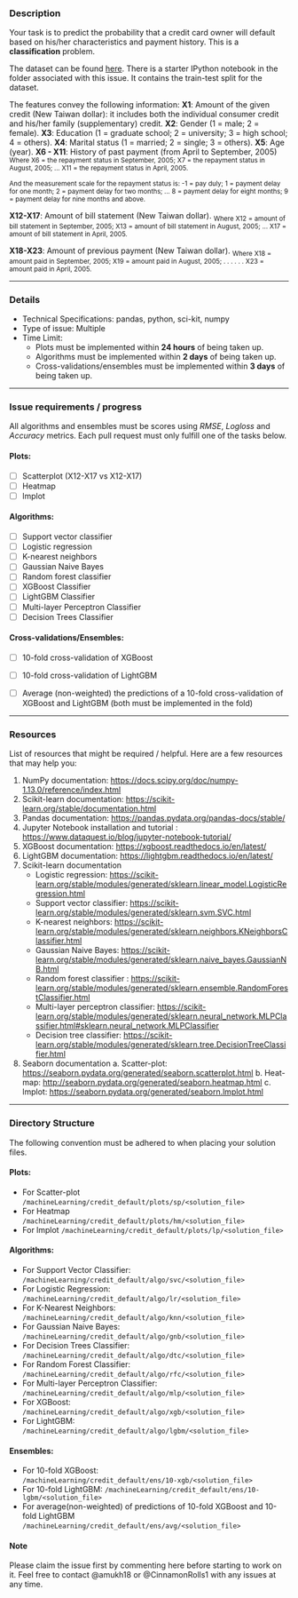 ﻿

### Description

Your task is to predict the probability that a credit card owner will default based on his/her characteristics and payment history. This is a **classification** problem.

The dataset can be found [here](https://archive.ics.uci.edu/ml/datasets/default+of+credit+card+clients).
There is a starter IPython notebook in the folder associated with this issue. It contains the train-test split for the dataset.

The features convey the following information:
	**X1**: Amount of the given credit (New Taiwan dollar): it includes both the individual consumer credit and his/her family (supplementary) credit.
	**X2**: Gender (1 = male; 2 = female).
	**X3**: Education (1 = graduate school; 2 = university; 3 = high school; 4 = others).
	**X4**: Marital status (1 = married; 2 = single; 3 = others).
	**X5**: Age (year).
	**X6 - X11**: History of past payment (from April to September, 2005) 
 <sub>Where 
 X6 = the repayment status in September, 2005; 
 X7 = the repayment status in August, 2005; 
 ... 
 X11 = the repayment status in April, 2005.</i></sub>
  
<sub>And the measurement scale for the repayment status is: 
-1 = pay duly; 
1 = payment delay for one month; 
2 = payment delay for two months; 
... 
8 = payment delay for eight months; 
9 = payment delay for nine months and above.</sub>
	
**X12-X17**: Amount of bill statement (New Taiwan dollar). 
<sub> Where 
X12 = amount of bill statement in September, 2005;
X13 = amount of bill statement in August, 2005; 
...
X17 = amount of bill statement in April, 2005. </sub>

**X18-X23**: Amount of previous payment (New Taiwan dollar). 
<sub> Where 
X18 = amount paid in September, 2005; 
X19 = amount paid in August, 2005; . . .
  . . . X23 = amount paid in April, 2005. </sub>

---

### Details
- Technical Specifications: pandas, python, sci-kit, numpy
- Type of issue: Multiple
- Time Limit: 
  - Plots must be implemented within **24 hours** of being taken up.
  - Algorithms must be implemented within **2 days** of being taken up.
  - Cross-validations/ensembles must be implemented within **3 days** of being taken up.
  
---

### Issue requirements / progress
All algorithms and ensembles must be scores using *RMSE*, *Logloss* and *Accuracy* metrics. Each pull request must only fulfill one of the tasks below.

#### Plots:
- [ ] Scatterplot (X12-X17 vs X12-X17) 
- [ ] Heatmap
- [ ] lmplot 

#### Algorithms:
- [ ] Support vector classifier
- [ ] Logistic regression
- [ ] K-nearest neighbors
- [ ] Gaussian Naive Bayes
- [ ] Random forest classifier
- [ ] XGBoost Classifier
- [ ] LightGBM Classifier
- [ ] Multi-layer Perceptron Classifier
- [ ] Decision Trees Classifier

#### Cross-validations/Ensembles:
- [ ] 10-fold cross-validation of XGBoost
- [ ] 10-fold cross-validation of LightGBM
- [ ] Average (non-weighted) the predictions of a 10-fold cross-validation of XGBoost and LightGBM (both must be implemented in the fold)


---

### Resources
List of resources that might be required / helpful.
Here are a few resources that may help you:
1. NumPy documentation: https://docs.scipy.org/doc/numpy-1.13.0/reference/index.html
2. Scikit-learn documentation: https://scikit-learn.org/stable/documentation.html
3. Pandas documentation: https://pandas.pydata.org/pandas-docs/stable/
4. Jupyter Notebook installation and tutorial :	https://www.dataquest.io/blog/jupyter-notebook-tutorial/
5. XGBoost documentation: https://xgboost.readthedocs.io/en/latest/
6. LightGBM documentation: https://lightgbm.readthedocs.io/en/latest/
7. Scikit-learn documentation
	- Logistic regression: https://scikit-learn.org/stable/modules/generated/sklearn.linear_model.LogisticRegression.html
	- Support vector classifier: https://scikit-learn.org/stable/modules/generated/sklearn.svm.SVC.html
	- K-nearest neighbors: https://scikit-learn.org/stable/modules/generated/sklearn.neighbors.KNeighborsClassifier.html
    - Gaussian Naive Bayes: https://scikit-learn.org/stable/modules/generated/sklearn.naive_bayes.GaussianNB.html
	- Random forest classifier : https://scikit-learn.org/stable/modules/generated/sklearn.ensemble.RandomForestClassifier.html
	- Multi-layer perceptron classifier: https://scikit-learn.org/stable/modules/generated/sklearn.neural_network.MLPClassifier.html#sklearn.neural_network.MLPClassifier
	- Decision tree classifier: https://scikit-learn.org/stable/modules/generated/sklearn.tree.DecisionTreeClassifier.html
8.	Seaborn documentation
	a. Scatter-plot: https://seaborn.pydata.org/generated/seaborn.scatterplot.html
	b. Heat-map: http://seaborn.pydata.org/generated/seaborn.heatmap.html
	c. lmplot: https://seaborn.pydata.org/generated/seaborn.lmplot.html

---

### Directory Structure
The following convention must be adhered to when placing your solution files.
#### Plots:
- For Scatter-plot
`/machineLearning/credit_default/plots/sp/<solution_file>`
- For Heatmap
`/machineLearning/credit_default/plots/hm/<solution_file>`
- For lmplot
`/machineLearning/credit_default/plots/lp/<solution_file>`

#### Algorithms:
-   For Support Vector Classifier:  
    `/machineLearning/credit_default/algo/svc/<solution_file>`
-   For Logistic Regression:  
    `/machineLearning/credit_default/algo/lr/<solution_file>`
-	For K-Nearest Neighbors: 
	`/machineLearning/credit_default/algo/knn/<solution_file>`
-	For Gaussian Naive Bayes:
	`/machineLearning/credit_default/algo/gnb/<solution_file>`
-	For Decision Trees Classifier:
	`/machineLearning/credit_default/algo/dtc/<solution_file>`
-	For Random Forest Classifier:
	`/machineLearning/credit_default/algo/rfc/<solution_file>`
- 	For Multi-layer Perceptron Classifier:
	`/machineLearning/credit_default/algo/mlp/<solution_file>`
-	For XGBoost:
	`/machineLearning/credit_default/algo/xgb/<solution_file>`
-	For LightGBM:
	`/machineLearning/credit_default/algo/lgbm/<solution_file>`

#### Ensembles:
-   For 10-fold XGBoost:  
    `/machineLearning/credit_default/ens/10-xgb/<solution_file>`
- 	For 10-fold LightGBM:
	`/machineLearning/credit_default/ens/10-lgbm/<solution_file>`
- 	For average(non-weighted) of predictions of 10-fold XGBoost and 10-fold LightGBM
	`/machineLearning/credit_default/ens/avg/<solution_file>`

#### Note
Please claim the issue first by commenting here before starting to work on it. Feel free to contact @amukh18 or @CinnamonRolls1 with any issues at any time.


